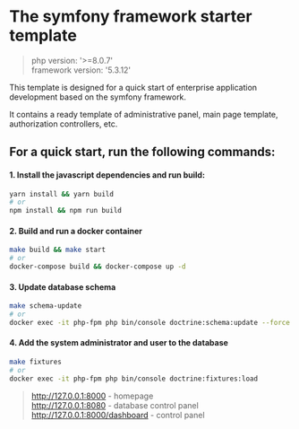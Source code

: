 # The symfony framework starter template
> php version: '>=8.0.7'<br/>
> framework version: '5.3.12'

This template is designed for a quick start of enterprise application development based on the symfony framework.

It contains a ready template of administrative panel, main page template, authorization controllers, etc.

## For a quick start, run the following commands:

#### 1. Install the javascript dependencies and run build:
```bash
yarn install && yarn build
# or
npm install && npm run build
```
#### 2. Build and run a docker container
```bash
make build && make start
# or
docker-compose build && docker-compose up -d
```
#### 3. Update database schema
```bash
make schema-update
# or
docker exec -it php-fpm php bin/console doctrine:schema:update --force
```
#### 4. Add the system administrator and user to the database
```bash
make fixtures
# or
docker exec -it php-fpm php bin/console doctrine:fixtures:load
```

> http://127.0.0.1:8000 - homepage<br/>
> http://127.0.0.1:8080 - database control panel<br/>
> http://127.0.0.1:8000/dashboard - control panel
